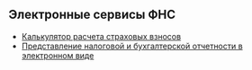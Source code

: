 ## Электронные сервисы ФНС

* [Калькулятор расчета страховых взносов](https://www.nalog.ru/rn50/service/ops/)
* [Представление налоговой и бухгалтерской отчетности в электронном виде](https://www.nalog.ru/rn50/service/pred_elv/)
